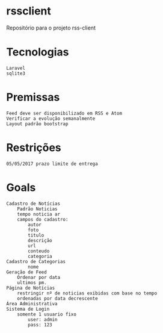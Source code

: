 # rssclient
Repositório para o projeto rss-client


# Tecnologias
	Laravel
	sqlite3
# Premissas
	Feed deve ser disponibilizado em RSS e Atom
	Verificar a evolução semanalmente
	Layout padrão bootstrap
# Restrições
	05/05/2017 prazo limite de entrega

# Goals
	Cadastro de Notícias
		Padrão Noticias
		tempo noticia ar
		campos do cadastro:
			autor
			foto
			titulo
			descrição
			url
			conteudo
			categoria
	Cadastro de Categorias
			nome
	Geração de Feed
		Ordenar por data
		ultimos pm.			
	Página de Notícias
		restringir nº de noticias exibidas com base no tempo
		ordenadas por data decrescente
	Área Administrativa
	Sistema de Login
		somente 1 usuario fixo
			user: admin
			pass: 123

